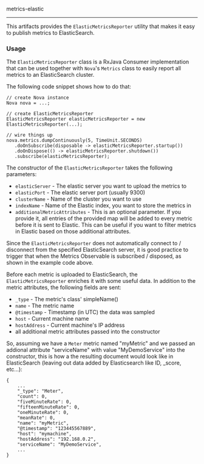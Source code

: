 metrics-elastic

---

This artifacts provides the ```ElasticMetricsReporter``` utility that makes 
it easy to publish metrics to ElasticSearch.
 
### Usage

The ```ElasticMetricsReporter``` class is a RxJava Consumer implementation that 
can be used together with ```Nova```'s  ```Metrics``` class to easily report
  all metrics to an ElasticSearch cluster.
   
The following code snippet shows how to do that:
```
// create Nova instance
Nova nova = ...;

// create ElasticMetricsReporter
ElasticMetricsReporter elasticMetricsReporter = new ElasticMetricsReporter(...);

// wire things up 
nova.metrics.dumpContinuously(5, TimeUnit.SECONDS)
   .doOnSubscribe(disposable -> elasticMetricsReporter.startup())
   .doOnDispose(() -> elasticMetricsReporter.shutdown())
   .subscribe(elasticMetricsReporter);
```

The constructor of the ```ElasticMetricsReporter``` takes the following parameters:

* ```elasticServer``` - The elastic server you want to upload the metrics to
* ```elasticPort``` - The elastic server port (usually 9300)
* ```clusterName``` - Name of the cluster you want to use
* ```indexName``` - Name of the Elastic index, you want to store the metrics in
* ```additionalMetricAttributes``` - This is an optional parameter. If you provide it, 
all entries of the provided map will be added to every metric before it is sent to 
Elastic. This can be useful if you want to filter metrics in Elastic based on those
additional attributes.

Since the ```ElasticMetricsReporter``` does not automatically connect to / disconnect
from the specified ElasticSearch server, it is good practice to trigger that when the 
Metrics Observable is subscribed / disposed, as shown in the example code above. 

Before each metric is uploaded to ElasticSearch, the ```ElasticMetricsReporter``` enriches
  it with some useful data. In addition to the metric attributes, the following fields
  are sent:
* ```_type``` - The metric's class' simpleName()
* ```name``` - The metric name
* ```@timestamp``` - Timestamp (in UTC) the data was sampled
* ```host``` - Current machine name
* ```hostAddress``` - Current machine's IP address
* all additional metric attributes passed into the constructor 

So, assuming we have a ```Meter``` metric named "myMetric" and we passed an addional
attribute "serviceName" with value "MyDemoService" into the constructor, this is how a 
the resulting document would look like in ElasticSearch (leaving out data added by Elasticsearch like ID, _score, etc...):
```
{
    ...
    "_type": "Meter",
    "count": 0,
    "fiveMinuteRate": 0,
    "fifteenMinuteRate": 0,
    "oneMinuteRate": 0,
    "meanRate": 0,
    "name": "myMetric",
    "@timestamp": "123445567889",
    "host": "mymachine",
    "hostAddress": "192.168.0.2",
    "serviceName": "MyDemoService",
    ...
}
```
